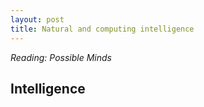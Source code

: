 ```yaml
---
layout: post
title: Natural and computing intelligence
---
```




*Reading: Possible Minds*



## Intelligence

